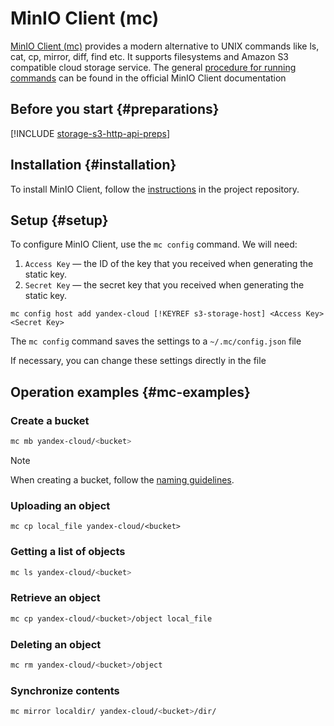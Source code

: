 # MinIO Client (mc)

[MinIO Client (mc)](https://github.com/minio/mc) provides a modern alternative to UNIX commands like ls, cat, cp, mirror, diff, find etc. It supports filesystems and Amazon S3 compatible cloud storage service.
The general [procedure for running commands](https://github.com/minio/mc/blob/master/docs/minio-client-complete-guide.md) can be found in the official MinIO Client documentation

## Before you start {#preparations}

[!INCLUDE [storage-s3-http-api-preps](../_includes_service/storage-s3-http-api-preps.md)]

## Installation {#installation}

To install MinIO Client, follow the [instructions](https://github.com/minio/mc/blob/master/docs/minio-client-complete-guide.md#1--download-minio-client) in the project repository.

## Setup {#setup}

To configure MinIO Client, use the `mc config` command. We will need:

1. `Access Key` — the ID of the key that you received when generating the static key.
1. `Secret Key` — the secret key that you received when generating the static key.

```
mc config host add yandex-cloud [!KEYREF s3-storage-host] <Access Key> <Secret Key>
```

The `mc config` command saves the settings to a `~/.mc/config.json` file

If necessary, you can change these settings directly in the file

## Operation examples {#mc-examples}

### Create a bucket

   ```bash
   mc mb yandex-cloud/<bucket> 
   ```
   
> [!NOTE]
>
> When creating a bucket, follow the [naming guidelines](../concepts/bucket.md#naming).

### Uploading an object

```
mc cp local_file yandex-cloud/<bucket>
```

### Getting a list of objects

```bash
mc ls yandex-cloud/<bucket>
```

### Retrieve an object

```bash
mc cp yandex-cloud/<bucket>/object local_file
```

### Deleting an object

```bash
mc rm yandex-cloud/<bucket>/object
```


### Synchronize contents

```bash
mc mirror localdir/ yandex-cloud/<bucket>/dir/
```
